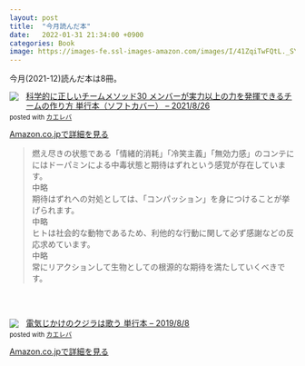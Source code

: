 ```yaml
---
layout: post
title:  "今月読んだ本"
date:   2022-01-31 21:34:00 +0900
categories: Book
image: https://images-fe.ssl-images-amazon.com/images/I/41ZqiTwFQtL._SY291_BO1,204,203,200_QL40_ML2_.jpg
---
```

今月(2021-12)読んだ本は8冊。<br>


<div class="krb-amzlt-box" style="margin-bottom:0px;"><div class="krb-amzlt-image" style="float:left;margin:0px 12px 1px 0px;"><a href="https://www.amazon.co.jp/dp/4798169757?&linkCode=li2&tag=peipeipe-22&linkId=3acf19b0d11a19a75435747d1565b128&language=ja_JP&ref_=as_li_ss_il" target="_blank" rel="nofollow" rel="nofollow"><img border="0" src="//ws-fe.amazon-adsystem.com/widgets/q?_encoding=UTF8&ASIN=4798169757&Format= _SL250_&ID=AsinImage&MarketPlace=JP&ServiceVersion=20070822&WS=1&tag=peipeipe-22&language=ja_JP" ></a><img src="https://ir-jp.amazon-adsystem.com/e/ir?t=peipeipe-22&language=ja_JP&l=li2&o=9&a=4798169757" width="1" height="1" border="0" alt="" style="border:none !important; margin:0px !important;" /></div><div class="krb-amzlt-info" style="line-height:120%; margin-bottom: 10px"><div class="krb-amzlt-name" style="margin-bottom:10px;line-height:120%"><a href="https://www.amazon.co.jp/dp/4798169757?&linkCode=li2&tag=peipeipe-22&linkId=3acf19b0d11a19a75435747d1565b128&language=ja_JP&ref_=as_li_ss_il" name="amazletlink" target="_blank" rel="nofollow" rel="nofollow">科学的に正しいチームメソッド30 メンバーが実力以上の力を発揮できるチームの作り方 単行本（ソフトカバー） – 2021/8/26</a><div class="krb-amzlt-powered-date" style="font-size:80%;margin-top:5px;line-height:120%">posted with <a href="https://kaereba.com/wind/" title="amazlet" target="_blank" rel="nofollow" rel="nofollow">カエレバ</a></div></div><div class="krb-amzlt-detail"></div><div class="krb-amzlt-sub-info" style="float: left;"><div class="krb-amzlt-link" style="margin-top: 5px"><a href="https://www.amazon.co.jp/dp/4798169757?&linkCode=li2&tag=peipeipe-22&linkId=3acf19b0d11a19a75435747d1565b128&language=ja_JP&ref_=as_li_ss_il" name="amazletlink" target="_blank" rel="nofollow" rel="nofollow">Amazon.co.jpで詳細を見る</a></div></div></div><div class="krb-amzlt-footer" style="clear: left"></div></div>

<blockquote>
燃え尽きの状態である「情緒的消耗」「冷笑主義」「無効力感」のコンテににはドーパミンによる中毒状態と期待はずれという感覚が存在しています。
<br/>中略<br/>
期待はずれへの対処としては、「コンパッション」を身につけることが挙げられます。
<br/>中略<br/>
ヒトは社会的な動物であるため、利他的な行動に関して必ず感謝などの反応求めています。
<br/>中略<br/>
常にリアクションして生物としての根源的な期待を満たしていくべきです。
</blockquote>

<br/><br/>
<div class="krb-amzlt-box" style="margin-bottom:0px;"><div class="krb-amzlt-image" style="float:left;margin:0px 12px 1px 0px;"><a href="https://www.amazon.co.jp/dp/406516818X?&linkCode=li2&tag=peipeipe-22&linkId=6cb4c19cbd5ae65174c3366e1016a99f&language=ja_JP&ref_=as_li_ss_il" target="_blank" rel="nofollow" rel="nofollow"><img border="0" src="//ws-fe.amazon-adsystem.com/widgets/q?_encoding=UTF8&ASIN=406516818X&Format= _SL250_&ID=AsinImage&MarketPlace=JP&ServiceVersion=20070822&WS=1&tag=peipeipe-22&language=ja_JP" ></a><img src="https://ir-jp.amazon-adsystem.com/e/ir?t=peipeipe-22&language=ja_JP&l=li2&o=9&a=406516818X" width="1" height="1" border="0" alt="" style="border:none !important; margin:0px !important;" /></div><div class="krb-amzlt-info" style="line-height:120%; margin-bottom: 10px"><div class="krb-amzlt-name" style="margin-bottom:10px;line-height:120%"><a href="https://www.amazon.co.jp/dp/406516818X?&linkCode=li2&tag=peipeipe-22&linkId=6cb4c19cbd5ae65174c3366e1016a99f&language=ja_JP&ref_=as_li_ss_il" name="amazletlink" target="_blank" rel="nofollow" rel="nofollow">電気じかけのクジラは歌う 単行本 – 2019/8/8</a><div class="krb-amzlt-powered-date" style="font-size:80%;margin-top:5px;line-height:120%">posted with <a href="https://kaereba.com/wind/" title="amazlet" target="_blank" rel="nofollow" rel="nofollow">カエレバ</a></div></div><div class="krb-amzlt-detail"></div><div class="krb-amzlt-sub-info" style="float: left;"><div class="krb-amzlt-link" style="margin-top: 5px"><a href="https://www.amazon.co.jp/dp/406516818X?&linkCode=li2&tag=peipeipe-22&linkId=6cb4c19cbd5ae65174c3366e1016a99f&language=ja_JP&ref_=as_li_ss_il" name="amazletlink" target="_blank" rel="nofollow" rel="nofollow">Amazon.co.jpで詳細を見る</a></div></div></div><div class="krb-amzlt-footer" style="clear: left"></div></div>